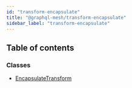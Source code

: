 ```yaml
---
id: "transform-encapsulate"
title: "@graphql-mesh/transform-encapsulate"
sidebar_label: "transform-encapsulate"
---
```


## Table of contents

### Classes

- [EncapsulateTransform](/docs/api/classes/transforms_encapsulate_src.EncapsulateTransform)
